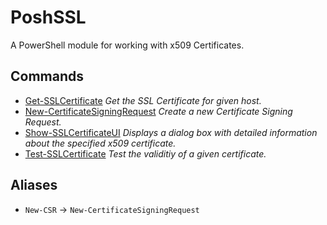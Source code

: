 # PoshSSL

A PowerShell module for working with x509 Certificates.

## Commands

- [Get-SSLCertificate](Get-SSLCertificate.md) _Get the SSL Certificate for given host._
- [New-CertificateSigningRequest](New-CertificateSigningRequest.md) _Create a new Certificate Signing Request._
- [Show-SSLCertificateUI](Show-SSLCertificateUI.md) _Displays a dialog box with detailed information about the specified x509 certificate._
- [Test-SSLCertificate](Test-SSLCertificate.md) _Test the validitiy of a given certificate._
## Aliases


- `New-CSR` -> `New-CertificateSigningRequest`

